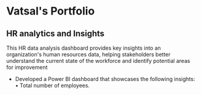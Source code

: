 # Vatsal's Portfolio


## HR analytics and Insights

This HR data analysis dashboard provides key insights into an organization's human resources data, helping stakeholders better understand the current state of the workforce and identify potential areas for improvement
-	Developed a Power BI dashboard that showcases the following insights:
 	•	Total number of employees.

